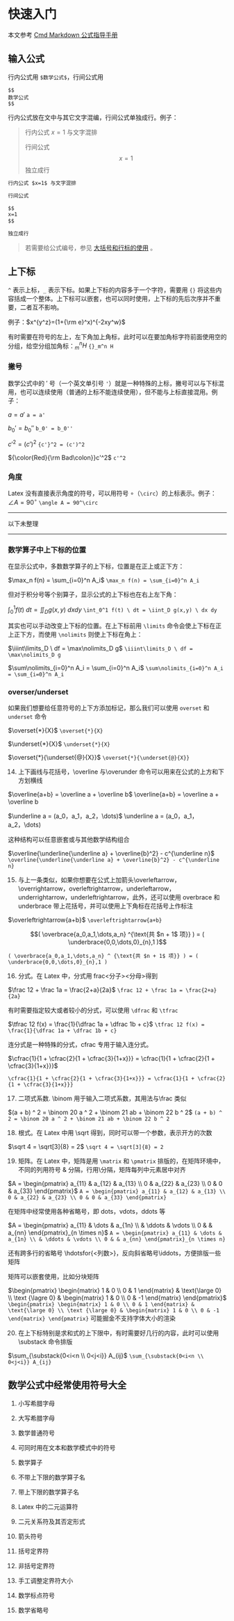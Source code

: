 # 快速入门

本文参考 [Cmd Markdown 公式指导手册](https://www.zybuluo.com/codeep/note/163962)

## 输入公式

行内公式用 `$数学公式$`，行间公式用

```plain
$$
数学公式
$$
```

行内公式放在文中与其它文字混编，行间公式单独成行。例子：

> 行内公式 $x=1$ 与文字混排
> 
> 行间公式
> $$
> x=1
> $$
> 独立成行

```markdown
行内公式 $x=1$ 与文字混排

行间公式

$$
x=1
$$

独立成行
```

> 若需要给公式编号，参见 [大括号和行标的使用](#大括号和行标的使用) 。

## 上下标

`^` 表示上标，`_` 表示下标。如果上下标的内容多于一个字符，需要用 `{}` 将这些内容括成一个整体。上下标可以嵌套，也可以同时使用，上下标的先后次序并不重要，二者互不影响。

例子：$x^{y^z}=(1+{\rm e}^x)^{-2xy^w}$

有时需要在符号的左上，左下角加上角标，此时可以在要加角标字符前面使用空的分组，给空分组加角标：${}_m^n H$ `{}_m^n H`

### 撇号

数学公式中的 $'$ 号（一个英文单引号 `'`）就是一种特殊的上标，撇号可以与下标混用，也可以连续使用（普通的上标不能连续使用），但不能与上标直接混用。例子：

$a = a'$ `a = a'`

$b_0' = b_0''$ `b_0' = b_0''`

${c'}^2 = (c')^2$ `{c'}^2 = (c')^2`

${\color{Red}{\rm Bad\colon}}c'^2$ `c'^2`

### 角度

Latex 没有直接表示角度的符号，可以用符号 $\circ$（`\circ`）的上标表示。例子：$\angle A = 90^\circ$ `\angle A = 90^\circ`

----------

以下未整理

----------

### 数学算子中上下标的位置

在显示公式中，多数数学算子的上下标，位置是在正上或正下方：

$\max_n f(n) = \sum_{i=0}^n A_i$ `\max_n f(n) = \sum_{i=0}^n A_i`

但对于积分号等个别算子，显示公式的上下标也在右上左下角：

$\int_0^1 f(t) \ dt = \iint_D g(x,y) \ dx dy$ `\int_0^1 f(t) \ dt = \iint_D g(x,y) \ dx dy`

其实也可以手动改变上下标的位置。在上下标前用 `\limits` 命令会使上下标在正上正下方，而使用 `\nolimits` 则使上下标在角上：

$\iiint\limits_D \ df = \max\nolimits_D g$ `\iiint\limits_D \ df = \max\nolimits_D g`

$\sum\nolimits_{i=0}^n A_i = \sum_{i=0}^n A_i$ `\sum\nolimits_{i=0}^n A_i = \sum_{i=0}^n A_i`

### overser/underset

如果我们想要给任意符号的上下方添加标记，那么我们可以使用 `overset` 和 `underset` 命令

$\overset{*}{X}$ `\overset{*}{X}`

$\underset{*}{X}$ `\underset{*}{X}`

$\overset{*}{\underset{@}{X}}$ `\overset{*}{\underset{@}{X}}`

14. 上下画线与花括号，\overline 与\overunder 命令可以用来在公式的上方和下方划横线

$\overline{a+b} = \overline a + \overline b$ \overline{a+b} = \overline a + \overline b

$\underline a = (a_0，a_1，a_2，\dots)$ \underline a = (a_0，a_1，a_2，\dots)

这种结构可以任意嵌套或与其他数学结构组合 

$\overline{\underline{\underline a} + \overline{b}^2} - c^{\underline n}$ `\overline{\underline{\underline a} + \overline{b}^2} - c^{\underline n}`

15. 与上一条类似，如果你想要在公式上加箭头\overleftarrow，\overrightarrow，overleftrightarrow，underleftarrow，underrightarrow，underleftrightarrow，此外，还可以使用 overbrace 和 underbrace 带上花括号，并可以使用上下角标在花括号上作标注

$\overleftrightarrow{a+b}$ `\overleftrightarrow{a+b}`

$$( \overbrace{a_0,a_1,\dots,a_n} ^{\text{共 $n + 1$ 项}} ) = ( \underbrace{0,0,\dots,0}_{n},1 )$$

`( \overbrace{a_0,a_1,\dots,a_n} ^ {\text{共 $n + 1$ 项}} ) = ( \underbrace{0,0,\dots,0}_{n},1 )`

16. 分式。在 Latex 中，分式用 frac<分子><分母>得到

$\frac 12 + \frac 1a = \frac{2+a}{2a}$ `\frac 12 + \frac 1a = \frac{2+a}{2a}`

有时需要指定较大或者较小的分式，可以使用 `\dfrac` 和 `\tfrac`

$\tfrac 12 f(x) = \frac{1}{\dfrac 1a + \dfrac 1b + c}$ `\tfrac 12 f(x) = \frac{1}{\dfrac 1a + \dfrac 1b + c}`

连分式是一种特殊的分式，cfrac 专用于输入连分式。

$\cfrac{1}{1 + \cfrac{2}{1 + \cfrac{3}{1+x}}} = \cfrac{1}{1 + \cfrac{2}{1 + \cfrac{3}{1+x}}}$

`\cfrac{1}{1 + \cfrac{2}{1 + \cfrac{3}{1+x}}} = \cfrac{1}{1 + \cfrac{2}{1 + \cfrac{3}{1+x}}}`

17. 二项式系数. \binom 用于输入二项式系数，其用法与\frac 类似

$(a + b) ^ 2 = \binom 20 a ^ 2 + \binom 21 ab + \binom 22 b ^ 2$ `(a + b) ^ 2 = \binom 20 a ^ 2 + \binom 21 ab + \binom 22 b ^ 2`

18. 根式。在 Latex 中用 \sqrt 得到，同时可以带一个参数，表示开方的次数

$\sqrt 4 = \sqrt[3]{8} = 2$ `\sqrt 4 = \sqrt[3]{8} = 2`

19. 矩阵。在 Latex 中，矩阵是用 `\matrix` 和 `\pmatrix` 排版的，在矩阵环境中，不同的列用符号 & 分隔，行用\\分隔，矩阵每列中元素居中对齐

$A = \begin{pmatrix} a_{11} & a_{12} & a_{13} \\ 0 & a_{22} & a_{23} \\ 0 & 0 & a_{33} \end{pmatrix}$ `A = \begin{pmatrix} a_{11} & a_{12} & a_{13} \\ 0 & a_{22} & a_{23} \\ 0 & 0 & a_{33} \end{pmatrix}`

在矩阵中经常使用各种省略号，即 dots，vdots，ddots 等

$A = \begin{pmatrix} a_{11} & \dots & a_{1n} \\ & \ddots & \vdots \\ 0 & & a_{nn} \end{pmatrix}_{n \times n}$ `A = \begin{pmatrix} a_{11} & \dots & a_{1n} \\ & \ddots & \vdots \\ 0 & & a_{nn} \end{pmatrix}_{n \times n}`

还有跨多行的省略号 \hdotsfor{<列数>}，反向斜省略号\iddots，方便排版一些矩阵

矩阵可以嵌套使用，比如分块矩阵

$\begin{pmatrix} \begin{matrix} 1 & 0 \\ 0 & 1 \end{matrix} & \text{\large 0} \\ \text {\lagre 0} & \begin{matrix} 1 & 0 \\ 0 & -1 \end{matrix} \end{pmatrix}$ `\begin{pmatrix} \begin{matrix} 1 & 0 \\ 0 & 1 \end{matrix} & \text{\large 0} \\ \text {\large 0} & \begin{matrix} 1 & 0 \\ 0 & -1 \end{matrix} \end{pmatrix}` 可能掘金不支持字体大小的渲染

20. 在上下标特别是求和式的上下限中，有时需要好几行的内容，此时可以使用\substack 命令排版

$\sum_{\substack{0<i<n \\ 0<j<i}} A_{ij}$ `\sum_{\substack{0<i<n \\ 0<j<i}} A_{ij}`

## 数学公式中经常使用符号大全

1. 小写希腊字母

2. 大写希腊字母

3. 数学普通符号

4. 可同时用在文本和数学模式中的符号

5. 数学算子

6. 不带上下限的数学算子名

7. 带上下限的数学算子名

8. Latex 中的二元运算符

9. 二元关系符及其否定形式

10. 箭头符号

11. 括号定界符

12. 非括号定界符

13. 手工调整定界符大小

14. 数学标点符号

15. 数学省略号
